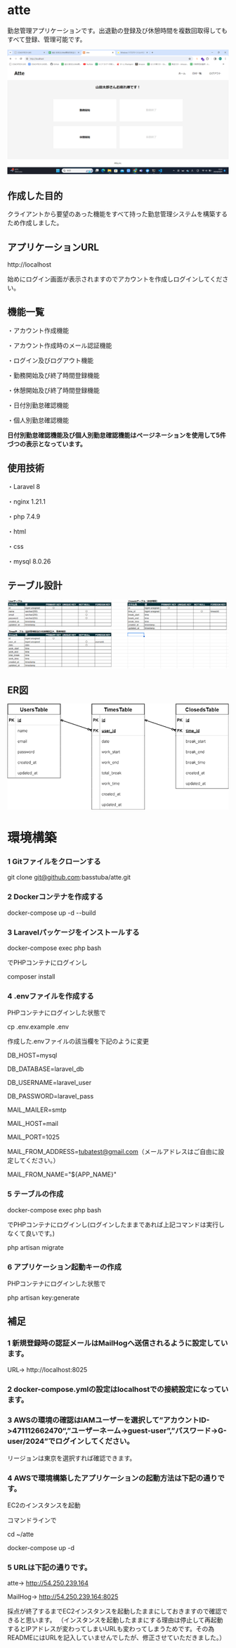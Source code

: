 # atte

勤怠管理アプリケーションです。出退勤の登録及び休憩時間を複数回取得してもすべて登録、管理可能です。

![ホーム画面](home.png)

## 作成した目的

クライアントから要望のあった機能をすべて持った勤怠管理システムを構築するため作成しました。

## アプリケーションURL

http://localhost

始めにログイン画面が表示されますのでアカウントを作成しログインしてください。

## 機能一覧

・アカウント作成機能

・アカウント作成時のメール認証機能

・ログイン及びログアウト機能

・勤務開始及び終了時間登録機能

・休憩開始及び終了時間登録機能

・日付別勤怠確認機能

・個人別勤怠確認機能

**日付別勤怠確認機能及び個人別勤怠確認機能はページネーションを使用して5件づつの表示となっています。**

## 使用技術

・Laravel 8

・nginx 1.21.1

・php 7.4.9

・html

・css

・mysql 8.0.26

## テーブル設計

![テーブル設計書](atte.table.png)

## ER図

![ER図](atte.drawio.png)

# 環境構築

### 1 Gitファイルをクローンする

git clone git@github.com:basstuba/atte.git

### 2 Dockerコンテナを作成する

docker-compose up -d --build

### 3 Laravelパッケージをインストールする

docker-compose exec php bash

でPHPコンテナにログインし

composer install

### 4 .envファイルを作成する

PHPコンテナにログインした状態で

cp .env.example .env

作成した.envファイルの該当欄を下記のように変更

DB_HOST=mysql

DB_DATABASE=laravel_db

DB_USERNAME=laravel_user

DB_PASSWORD=laravel_pass

MAIL_MAILER=smtp

MAIL_HOST=mail

MAIL_PORT=1025

MAIL_FROM_ADDRESS=tubatest@gmail.com（メールアドレスはご自由に設定してください。）

MAIL_FROM_NAME="${APP_NAME}"

### 5 テーブルの作成

docker-compose exec php bash

でPHPコンテナにログインし(ログインしたままであれば上記コマンドは実行しなくて良いです。)

php artisan migrate

### 6 アプリケーション起動キーの作成

PHPコンテナにログインした状態で

php artisan key:generate

## 補足

### 1 新規登録時の認証メールは**MailHog**へ送信されるように設定しています。

URL-> http://localhost:8025

### 2 docker-compose.ymlの設定はlocalhostでの接続設定になっています。

### 3 AWSの環境の確認はIAMユーザーを選択して”アカウントID->471112662470“,”ユーザーネーム->guest-user”,”パスワード->G-user/2024”でログインしてください。

リージョンは東京を選択すれば確認できます。

### 4 AWSで環境構築したアプリケーションの起動方法は下記の通りです。

EC2のインスタンスを起動

コマンドラインで

cd ~/atte

docker-compose up -d

### 5 URLは下記の通りです。

atte-> http://54.250.239.164

MailHog-> http://54.250.239.164:8025

採点が終了するまでEC2インスタンスを起動したままにしておきますので確認できると思います。
（インスタンスを起動したままにする理由は停止して再起動するとIPアドレスが変わってしまいURLも変わってしまうためです。その為READMEにはURLを記入していませんでしたが、修正させていただきました。）